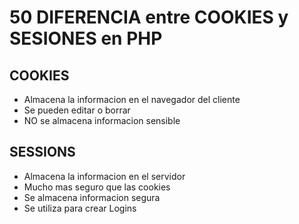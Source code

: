# 50 DIFERENCIA entre COOKIES y SESIONES en PHP
## COOKIES
- Almacena la informacion en el navegador del cliente
- Se pueden editar o borrar
- NO se almacena informacion sensible

## SESSIONS
- Almacena la informacion en el servidor 
- Mucho mas seguro que las cookies 
- Se almacena informacion segura
- Se utiliza para crear Logins
